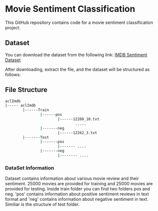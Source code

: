 # Movie Sentiment Classification

This GitHub repository contains code for a movie sentiment classification project.

## Dataset
You can download the dataset from the following link:
[IMDB Sentiment Dataset](https://ai.stanford.edu/~amaas/data/sentiment/aclImdb_v1.tar.gz)

After downloading, extract the file, and the dataset will be structured as follows:

## File Structure

```bash
aclImdb
|----- aclImdb
        |------Train
                |------pos
                        |------12260_10.txt
                                .....
                |-------neg
                        |------12262_3.txt
        |-------Test
                |-------pos
                        |------- ....
                |-------neg
                        |-------- ....
```
### DataSet Information
Dataset contains information about various movie review and their sentiment. 25000 movies are provided for training and 25000 movies are provided for testing. Inside train folder you can find two folders pos and neg.
'pos' contains information about positive sentiment reviews in text format and 'neg' contains information about negative sentiment in text. Similiar is the structure of test folder.

